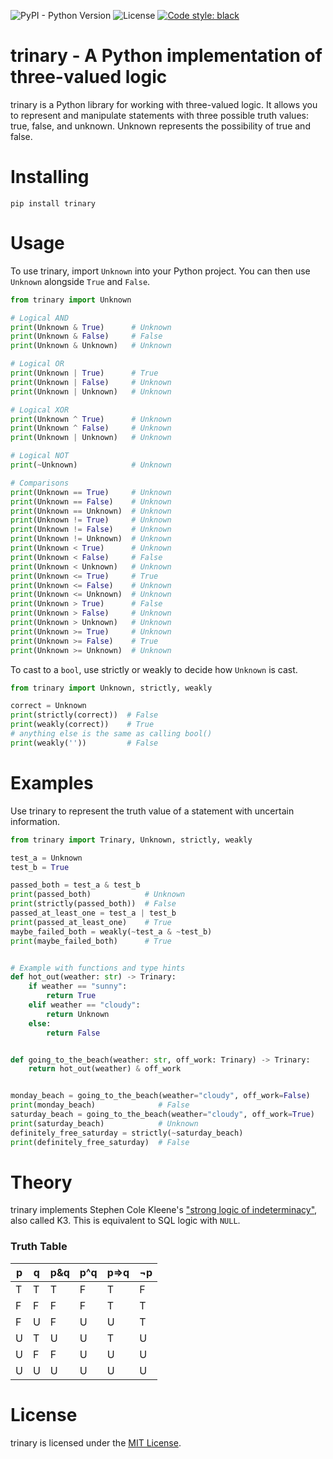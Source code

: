 ![PyPI - Python Version](https://img.shields.io/pypi/pyversions/trinary)
![License](https://img.shields.io/github/license/travisjungroth/trinary?color=blue)
[![Code style: black](https://img.shields.io/badge/code%20style-black-000000.svg)](https://github.com/psf/black)
# trinary - A Python implementation of three-valued logic
trinary is a Python library for working with three-valued logic. It allows you to represent and manipulate statements with three possible truth values: true, false, and unknown. Unknown represents the possibility of true and false.

# Installing
```
pip install trinary
```

# Usage
To use trinary, import `Unknown` into your Python project. You can then use `Unknown` alongside `True` and `False`.
```python
from trinary import Unknown

# Logical AND
print(Unknown & True)      # Unknown
print(Unknown & False)     # False
print(Unknown & Unknown)   # Unknown

# Logical OR
print(Unknown | True)      # True
print(Unknown | False)     # Unknown
print(Unknown | Unknown)   # Unknown

# Logical XOR
print(Unknown ^ True)      # Unknown
print(Unknown ^ False)     # Unknown
print(Unknown | Unknown)   # Unknown

# Logical NOT
print(~Unknown)            # Unknown

# Comparisons
print(Unknown == True)     # Unknown
print(Unknown == False)    # Unknown
print(Unknown == Unknown)  # Unknown   
print(Unknown != True)     # Unknown
print(Unknown != False)    # Unknown
print(Unknown != Unknown)  # Unknown
print(Unknown < True)      # Unknown
print(Unknown < False)     # False
print(Unknown < Unknown)   # Unknown   
print(Unknown <= True)     # True
print(Unknown <= False)    # Unknown
print(Unknown <= Unknown)  # Unknown   
print(Unknown > True)      # False
print(Unknown > False)     # Unknown
print(Unknown > Unknown)   # Unknown   
print(Unknown >= True)     # Unknown
print(Unknown >= False)    # True
print(Unknown >= Unknown)  # Unknown
```
To cast to a `bool`, use strictly or weakly to decide how `Unknown` is cast.

```python
from trinary import Unknown, strictly, weakly

correct = Unknown
print(strictly(correct))  # False
print(weakly(correct))    # True
# anything else is the same as calling bool()
print(weakly(''))         # False
```

# Examples

Use trinary to represent the truth value of a statement with uncertain information.

```python
from trinary import Trinary, Unknown, strictly, weakly

test_a = Unknown
test_b = True

passed_both = test_a & test_b
print(passed_both)            # Unknown
print(strictly(passed_both))  # False
passed_at_least_one = test_a | test_b
print(passed_at_least_one)    # True
maybe_failed_both = weakly(~test_a & ~test_b)
print(maybe_failed_both)      # True


# Example with functions and type hints
def hot_out(weather: str) -> Trinary:
    if weather == "sunny":
        return True
    elif weather == "cloudy":
        return Unknown
    else:
        return False


def going_to_the_beach(weather: str, off_work: Trinary) -> Trinary:
    return hot_out(weather) & off_work


monday_beach = going_to_the_beach(weather="cloudy", off_work=False)
print(monday_beach)              # False
saturday_beach = going_to_the_beach(weather="cloudy", off_work=True)
print(saturday_beach)            # Unknown
definitely_free_saturday = strictly(~saturday_beach)
print(definitely_free_saturday)  # False
```
# Theory
trinary implements Stephen Cole Kleene's ["strong logic of indeterminacy"](https://en.wikipedia.org/wiki/Three-valued_logic#Kleene_and_Priest_logics), also called K3. This is equivalent to SQL logic with `NULL`.

### Truth Table
|p|q|p&q|p^q|p⇒q|¬p|
|-|-|---|---|---|--|
|T|T|T  |F  |T  |F |
|F|F|F  |F  |T  |T |
|F|U|F  |U  |U  |T |
|U|T|U  |U  |T  |U |
|U|F|F  |U  |U  |U |
|U|U|U  |U  |U  |U |

# License
trinary is licensed under the [MIT License](license.md).
